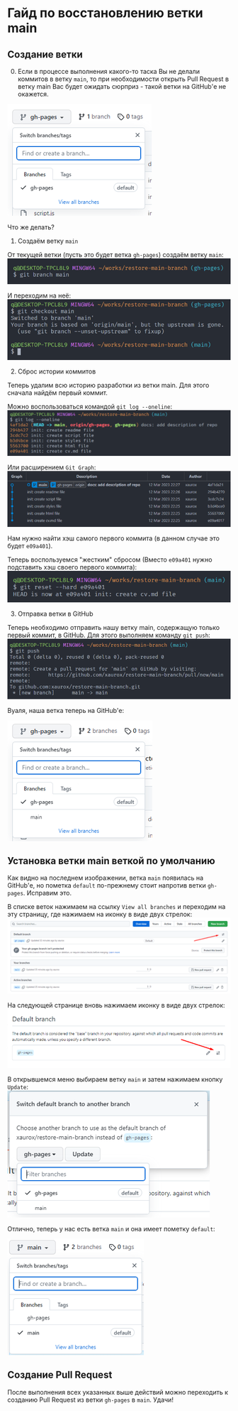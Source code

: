 # Гайд по восстановлению ветки main

## Создание ветки

0. Если в процессе выполнения какого-то таска Вы не делали коммитов в ветку `main`, то при необходимости открыть Pull Request в ветку main Вас будет ожидать сюрприз - такой ветки на GitHub'е не окажется.

![branch list start](./assets/branch-list-start.png)

Что же делать?

1. Создаём ветку `main`

От текущей ветки (пусть это будет ветка `gh-pages`) создаём ветку `main`:
![create main branch](./assets/create-main-branch.png)

И переходим на неё:
![switch to main branch](./assets/switch-to-main-branch.png)

2. Сброс истории коммитов

Теперь удалим всю историю разработки из ветки main. Для этого сначала найдём первый коммит.

Можно воспользоваться командой `git log --oneline`:
![git log oneline](./assets/git-log-oneline.png)

Или расширением `Git Graph`:
![git graph](./assets/git-graph.png)

Нам нужно найти хэш самого первого коммита (в данном случае это будет `e09a401`).

Теперь воспользуемся "жестким" сбросом (Вместо `e09a401` нужно подставить хэш своего первого коммита):
![git reset hard](./assets/git-reset-hard.png)

3. Отправка ветки в GitHub

Теперь необходимо отправить нашу ветку main, содержащую только первый коммит, в GitHub. Для этого выполняем команду `git push`:
![git push](./assets/git-push.png)

Вуаля, наша ветка теперь на GitHub'е:

![updated branch list](./assets/branch-list-updated.png)

## Установка ветки main веткой по умолчанию

Как видно на последнем изображении, ветка `main` появилась на GitHub'е, но пометка `default` по-прежнему стоит напротив ветки `gh-pages`. Исправим это.

В списке веток нажимаем на ссылку `View all branches` и переходим на эту страницу, где нажимаем на иконку в виде двух стрелок:
![all branches](./assets/all-branches.png)

На следующей странице вновь нажимаем иконку в виде двух стрелок:
![select default branch](./assets/select-default-branch.png)

В открывшемся меню выбираем ветку `main` и затем нажимаем кнопку `Update`:
![choose main branch](./assets/branches-popup.png)

Отлично, теперь у нас есть ветка `main` и она имеет пометку `default`:

![branches list final](./assets/branch-list-final.png)

## Создание Pull Request

После выполнения всех указанных выше действий можно переходить к созданию Pull Request из ветки `gh-pages` в `main`. Удачи!
